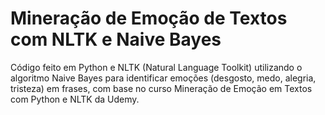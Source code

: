 # Mineração de Emoção de Textos com NLTK e Naive Bayes

Código feito em Python e NLTK (Natural Language Toolkit) utilizando o algoritmo Naive Bayes para identificar emoções (desgosto, medo, alegria, tristeza) em frases, com base no curso Mineração de Emoção em Textos com Python e NLTK da Udemy.

